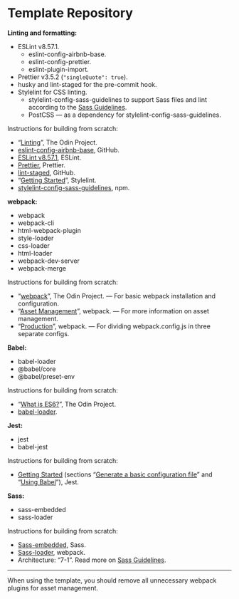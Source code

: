 # Template Repository

**Linting and formatting:**

- ESLint v8.57.1.
  - eslint-config-airbnb-base.
  - eslint-config-prettier.
  - eslint-plugin-import.
- Prettier v3.5.2 (`"singleQuote": true`).
- husky and lint-staged for the pre-commit hook.
- Stylelint for CSS linting.
  - stylelint-config-sass-guidelines to support Sass files and lint according to the [Sass Guidelines](https://sass-guidelin.es).
  - PostCSS — as a dependency for stylelint-config-sass-guidelines.

Instructions for building from scratch:

- “[Linting](https://www.theodinproject.com/lessons/node-path-javascript-linting)”, The Odin Project.
- [eslint-config-airbnb-base](https://github.com/airbnb/javascript/tree/master/packages/eslint-config-airbnb-base), GitHub.
- [ESLint v8.57.1](https://eslint.org/docs/v8.x/use/getting-started), ESLint.
- [Prettier](https://prettier.io/docs/install), Prettier.
- [lint-staged](https://github.com/lint-staged/lint-staged#configuration), GitHub.
- “[Getting Started](https://stylelint.io/user-guide/get-started)”, Stylelint.
- [stylelint-config-sass-guidelines](https://www.npmjs.com/package/stylelint-config-sass-guidelines), npm.

**webpack:**

- webpack
- webpack-cli
- html-webpack-plugin
- style-loader
- css-loader
- html-loader
- webpack-dev-server
- webpack-merge

Instructions for building from scratch:

- “[webpack](https://www.theodinproject.com/lessons/javascript-webpack)”, The Odin Project. — For basic webpack installation and configuration.
- “[Asset Management](https://webpack.js.org/guides/asset-management/)”, webpack. — For more information on asset management.
- “[Production](https://webpack.js.org/guides/production/)”, webpack. ­— For dividing webpack.config.js in three separate configs.

**Babel:**

- babel-loader
- @babel/core
- @babel/preset-env

Instructions for building from scratch:

- “[What is ES6?](https://www.theodinproject.com/lessons/node-path-javascript-what-is-es6)”, The Odin Project.
- [babel-loader](https://github.com/babel/babel-loader).

**Jest:**

- jest
- babel-jest

Instructions for building from scratch:

- [Getting Started](https://jestjs.io/docs/getting-started#using-babel) (sections “[Generate a basic configuration file](https://jestjs.io/docs/getting-started#generate-a-basic-configuration-file)” and “[Using Babel](https://jestjs.io/docs/getting-started#using-babel)”), Jest.

**Sass:**

- sass-embedded
- sass-loader

Instructions for building from scratch:

- [Sass-embedded](https://sass-lang.com/install/), Sass.
- [Sass-loader](https://webpack.js.org/loaders/sass-loader/#root), webpack.
- Architecture: “7-1”. Read more on [Sass Guidelines](https://sass-guidelin.es/#architecture).

---

When using the template, you should remove all unnecessary webpack plugins for asset management.
